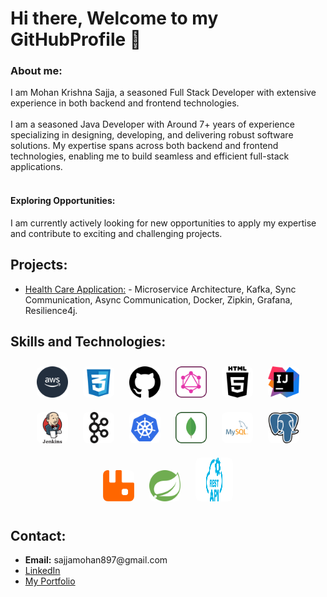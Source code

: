 <html lang="en">
  <head>
  </head>
  <body>
    <div>
      <h1>Hi there, Welcome to my GitHubProfile 👋</h1>
      <h3>About me:</h3>
      <p>
        I am Mohan Krishna Sajja, a seasoned Full Stack Developer with extensive
        experience in both backend and frontend technologies.
        <br />
        <br />I am a seasoned Java Developer with Around 7+ years of experience specializing in designing, developing, and delivering robust software solutions. My expertise spans across both backend and frontend technologies, enabling me to build seamless and efficient full-stack applications.<br /><br />
      </p>
      <h4>Exploring Opportunities:</h4>
      <p>
        I am currently actively looking for new opportunities to apply my
        expertise and contribute to exciting and challenging projects.
      </p>
    </div>
    <div>
      <h2>Projects:</h2>
      <ul>
        <li>
          <a href="">Health Care Application:</a>
          - Microservice Architecture, Kafka, Sync Communication, Async
          Communication, Docker, Zipkin, Grafana, Resilience4j.
        </li>
      </ul>
    </div>
    <div>
      <h2>Skills and Technologies:</h2>
    </div>
 <p align="center">
    <img src="./Icons/aws-icon-2048x2048-ptyrjxdo.png" height="50" width="50" style="margin: 10px; border-radius: 8px;" />
    <img src="./Icons/css-3-svgrepo-com.svg" alt="CSS3" height="50" width="50" style="margin: 10px; border-radius: 8px;" />
    <img src="./Icons/github-142-svgrepo-com.svg" alt="GitHub" height="50" width="50" style="margin: 10px; border-radius: 8px;" />
    <img src="./Icons/graphql-svgrepo-com.svg" alt="GraphQL" height="50" width="50" style="margin: 10px; border-radius: 8px;" />
    <img src="./Icons/html5-01-svgrepo-com.svg" alt="HTML5" height="50" width="50" style="margin: 10px; border-radius: 8px;" />
    <img src="./Icons/intellij-idea-svgrepo-com.svg" alt="IntelliJ IDEA" height="50" width="50" style="margin: 10px; border-radius: 8px;" />
    <img src="./Icons/jenkins-svgrepo-com.svg" alt="Jenkins" height="50" width="50" style="margin: 10px; border-radius: 8px;" />
    <img src="./Icons/kafka-icon-svgrepo-com.svg" alt="Kafka" height="50" width="50" style="margin: 10px; border-radius: 8px;" />
    <img src="./Icons/kubernetes-svgrepo-com.svg" alt="Kubernetes" height="50" width="50" style="margin: 10px; border-radius: 8px;" />
    <img src="./Icons/mongodb-svgrepo-com.svg" alt="MongoDB" height="50" width="50" style="margin: 10px; border-radius: 8px;" />
    <img src="./Icons/mysql-logo-svgrepo-com.svg" alt="MySQL" height="50" width="50" style="margin: 10px; border-radius: 8px;" />
    <img src="./Icons/postgresql-svgrepo-com.svg" alt="PostgreSQL" height="50" width="50" style="margin: 10px; border-radius: 8px;" />
    <img src="./Icons/rabbitmq-icon-svgrepo-com.svg" alt="RabbitMQ" height="50" width="50" style="margin: 10px; border-radius: 8px;" />
    <img src="./Icons/spring-svgrepo-com.svg" alt="Spring" height="50" width="50" style="margin: 10px; border-radius: 8px;" />
   <img src="./Icons/rest-api-1.svg" alt="rest-api" height="70" width="60" style="margin: 10px; border-radius: 8px;" />
<!--    <img src="./Icons/JavaScript-Logo.png" alt="Spring" height="50" width="50" style="margin: 10px; border-radius: 15px;" /> -->
<!--     <img src="./Icons/png-transparent-angularjs-typescript-javascript-vue-js-others-blue-angle-text-thumbnail.png" alt="Spring" height="50" width="50" style="margin: 10px; border-radius: 15px;" /> -->

   
   
</p>
    <div>
      <h2>Contact:</h2>
      <ul>
        <li>
          <span style="font-weight: bold">Email:</span>
          sajjamohan897@gmail.com
        </li>
        <li><a href="https://www.linkedin.com/in/mohansajja/" target="_blank">LinkedIn</a></li>
        <li><a href="https://mohan1997.github.io/mohan.portfolio/" target="_blank">My Portfolio</a></li>
      </ul>
    </div>
  </body>
</html>
